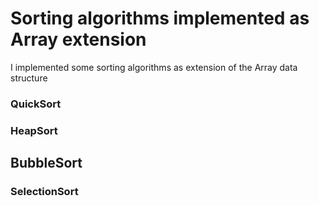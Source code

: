 # Sorting algorithms implemented as Array extension

I implemented some sorting algorithms as extension of the Array data structure


### QuickSort
### HeapSort
## BubbleSort
### SelectionSort